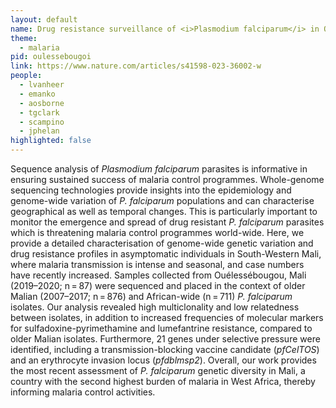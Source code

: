```yaml
---
layout: default
name: Drug resistance surveillance of <i>Plasmodium falciparum</i> in Ouélessébougou, Mali
theme: 
  - malaria
pid: oulessebougoi
link: https://www.nature.com/articles/s41598-023-36002-w
people:
  - lvanheer
  - emanko
  - aosborne
  - tgclark
  - scampino
  - jphelan
highlighted: false
---
```


Sequence analysis of <i>Plasmodium falciparum</i> parasites is informative in ensuring sustained success of malaria control programmes. Whole-genome sequencing technologies provide insights into the epidemiology and genome-wide variation of <i>P. falciparum</i> populations and can characterise geographical as well as temporal changes. This is particularly important to monitor the emergence and spread of drug resistant <i>P. falciparum</i> parasites which is threatening malaria control programmes world-wide. Here, we provide a detailed characterisation of genome-wide genetic variation and drug resistance profiles in asymptomatic individuals in South-Western Mali, where malaria transmission is intense and seasonal, and case numbers have recently increased. Samples collected from Ouélessébougou, Mali (2019–2020; n = 87) were sequenced and placed in the context of older Malian (2007–2017; n = 876) and African-wide (n = 711) <i>P. falciparum</i> isolates. Our analysis revealed high multiclonality and low relatedness between isolates, in addition to increased frequencies of molecular markers for sulfadoxine-pyrimethamine and lumefantrine resistance, compared to older Malian isolates. Furthermore, 21 genes under selective pressure were identified, including a transmission-blocking vaccine candidate (<i>pfCelTOS</i>) and an erythrocyte invasion locus (<i>pfdblmsp2</i>). Overall, our work provides the most recent assessment of <i>P. falciparum</i> genetic diversity in Mali, a country with the second highest burden of malaria in West Africa, thereby informing malaria control activities.